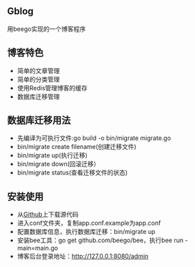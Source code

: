 ## Gblog
用beego实现的一个博客程序

## 博客特色
- 简单的文章管理
- 简单的分类管理
- 使用Redis管理博客的缓存
- 数据库迁移管理

## 数据库迁移用法
- 先编译为可执行文件:go build -o bin/migrate migrate.go
- bin/migrate create filename(创建迁移文件)
- bin/migrate up(执行迁移)
- bin/migrate down(回滚迁移）
- bin/migrate status(查看迁移文件的状态) 

## 安装使用
- 从[Github](https://github.com/markbest/Gblog)上下载源代码
- 进入conf文件夹，复制app.conf.example为app.conf
- 配置数据库信息，执行数据库迁移：bin/migrate up
- 安装bee工具：go get github.com/beego/bee，执行bee run -main=main.go
- 博客后台登录地址：http://127.0.0.1:8080/admin